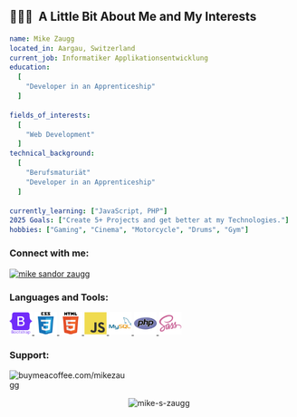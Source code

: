 <h2> 👨🏻‍💻 &nbsp;A Little Bit About Me and My Interests</h2>

```yaml
name: Mike Zaugg
located_in: Aargau, Switzerland
current_job: Informatiker Applikationsentwicklung
education:
  [
    "Developer in an Apprenticeship"
  ]

fields_of_interests:
  [
    "Web Development"
  ]
technical_background:
  [
    "Berufsmaturiät"
    "Developer in an Apprenticeship"
  ]
  
currently_learning: ["JavaScript, PHP"]
2025 Goals: ["Create 5+ Projects and get better at my Technologies."]
hobbies: ["Gaming", "Cinema", "Motorcycle", "Drums", "Gym"]
```
<h3 align="left">Connect with me:</h3>
<p align="left">
<a href="https://linkedin.com/in/mike sandor zaugg" target="blank"><img align="center" src="https://raw.githubusercontent.com/rahuldkjain/github-profile-readme-generator/master/src/images/icons/Social/linked-in-alt.svg" alt="mike sandor zaugg" height="30" width="40" /></a>
</p>

<h3 align="left">Languages and Tools:</h3>
<p align="left"> <a href="https://getbootstrap.com" target="_blank" rel="noreferrer"> <img src="https://raw.githubusercontent.com/devicons/devicon/master/icons/bootstrap/bootstrap-plain-wordmark.svg" alt="bootstrap" width="40" height="40"/> </a> <a href="https://www.w3schools.com/css/" target="_blank" rel="noreferrer"> <img src="https://raw.githubusercontent.com/devicons/devicon/master/icons/css3/css3-original-wordmark.svg" alt="css3" width="40" height="40"/> </a> <a href="https://www.w3.org/html/" target="_blank" rel="noreferrer"> <img src="https://raw.githubusercontent.com/devicons/devicon/master/icons/html5/html5-original-wordmark.svg" alt="html5" width="40" height="40"/> </a> <a href="https://developer.mozilla.org/en-US/docs/Web/JavaScript" target="_blank" rel="noreferrer"> <img src="https://raw.githubusercontent.com/devicons/devicon/master/icons/javascript/javascript-original.svg" alt="javascript" width="40" height="40"/> </a> <a href="https://www.mysql.com/" target="_blank" rel="noreferrer"> <img src="https://raw.githubusercontent.com/devicons/devicon/master/icons/mysql/mysql-original-wordmark.svg" alt="mysql" width="40" height="40"/> </a> <a href="https://www.php.net" target="_blank" rel="noreferrer"> <img src="https://raw.githubusercontent.com/devicons/devicon/master/icons/php/php-original.svg" alt="php" width="40" height="40"/> </a> <a href="https://sass-lang.com" target="_blank" rel="noreferrer"> <img src="https://raw.githubusercontent.com/devicons/devicon/master/icons/sass/sass-original.svg" alt="sass" width="40" height="40"/> </a> </p>

<h3 align="left">Support:</h3>
<p><a href="https://www.buymeacoffee.com/buymeacoffee.com/mikezaugg"> <img align="left" src="https://cdn.buymeacoffee.com/buttons/v2/default-yellow.png" height="50" width="210" alt="buymeacoffee.com/mikezaugg" /></a></p><br><br>

<p><img align="center" src="https://github-readme-stats.vercel.app/api/top-langs?username=mike-s-zaugg&show_icons=true&locale=en&layout=compact" alt="mike-s-zaugg" /></p>

